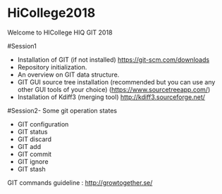 # HiCollege2018
Welcome to HICollege HIQ GIT 2018

#Session1
  - Installation of GIT (if not installed) https://git-scm.com/downloads
  - Repository initialization.
  - An overview on GIT data structure.
  - GIT GUI source tree installation (recommended but you can use any other GUI tools of your choice) (https://www.sourcetreeapp.com/)
  - Installation of Kdiff3 (merging tool) http://kdiff3.sourceforge.net/

#Session2- Some git operation states
  - GIT configuration
  - GIT status
  - GIT discard
  - GIT add
  - GIT commit
  - GIT ignore
  - GIT stash


GIT commands guideline :
http://growtogether.se/
